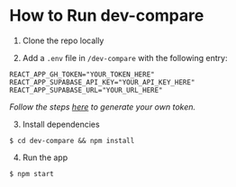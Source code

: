 # How to Run dev-compare

1. Clone the repo locally

2. Add a `.env` file in `/dev-compare` with the following entry:

```
REACT_APP_GH_TOKEN="YOUR_TOKEN_HERE"
REACT_APP_SUPABASE_API_KEY="YOUR_API_KEY_HERE"
REACT_APP_SUPABASE_URL="YOUR_URL_HERE"
```

_Follow the steps [here](https://docs.github.com/en/enterprise-server@3.4/authentication/keeping-your-account-and-data-secure/creating-a-personal-access-token) to generate your own token._

3. Install dependencies

```
$ cd dev-compare && npm install
```

4. Run the app

```
$ npm start
```
